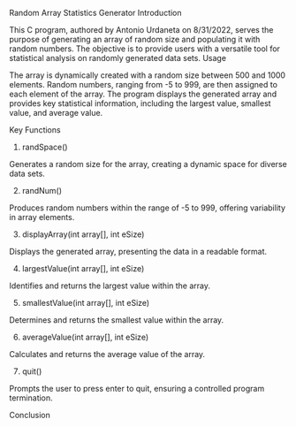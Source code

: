 Random Array Statistics Generator
Introduction

This C program, authored by Antonio Urdaneta on 8/31/2022, serves the purpose of generating an array of random size and populating it with random numbers. The objective is to provide users with a versatile tool for statistical analysis on randomly generated data sets.
Usage

The array is dynamically created with a random size between 500 and 1000 elements.
Random numbers, ranging from -5 to 999, are then assigned to each element of the array.
The program displays the generated array and provides key statistical information, including the largest value, smallest value, and average value.

Key Functions
1. randSpace()

Generates a random size for the array, creating a dynamic space for diverse data sets.

2. randNum()

Produces random numbers within the range of -5 to 999, offering variability in array elements.

3. displayArray(int array[], int eSize)

Displays the generated array, presenting the data in a readable format.

4. largestValue(int array[], int eSize)

Identifies and returns the largest value within the array.

5. smallestValue(int array[], int eSize)

Determines and returns the smallest value within the array.

6. averageValue(int array[], int eSize)

Calculates and returns the average value of the array.

7. quit()

Prompts the user to press enter to quit, ensuring a controlled program termination.

Conclusion


